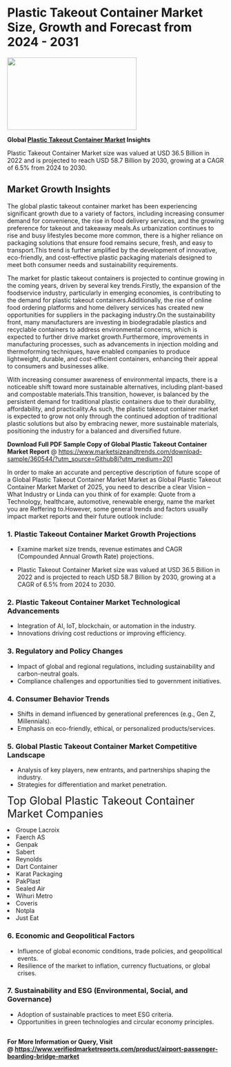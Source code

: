 <H1>Plastic Takeout Container Market Size, Growth and Forecast from 2024 - 2031</H1><img class="aligncenter size-medium wp-image-584254" src="https://thirdeyenews.in/wp-content/uploads/2024/09/Global-Market-Research-300x168.jpeg" alt="" width="300" height="168" /><p><strong>Global&nbsp;<a href="https://www.marketsizeandtrends.com/download-sample/360544/?utm_source=Github8j?utm_medium=201">Plastic Takeout Container Market</a> Insights</strong></p><p>Plastic Takeout Container Market size was valued at USD 36.5 Billion in 2022 and is projected to reach USD 58.7 Billion by 2030, growing at a CAGR of 6.5% from 2024 to 2030.</p><p><h2>Market Growth Insights</h2> <p>The global plastic takeout container market has been experiencing significant growth due to a variety of factors, including increasing consumer demand for convenience, the rise in food delivery services, and the growing preference for takeout and takeaway meals.As urbanization continues to rise and busy lifestyles become more common, there is a higher reliance on packaging solutions that ensure food remains secure, fresh, and easy to transport.This trend is further amplified by the development of innovative, eco-friendly, and cost-effective plastic packaging materials designed to meet both consumer needs and sustainability requirements.</p> <p>The market for plastic takeout containers is projected to continue growing in the coming years, driven by several key trends.Firstly, the expansion of the foodservice industry, particularly in emerging economies, is contributing to the demand for plastic takeout containers.Additionally, the rise of online food ordering platforms and home delivery services has created new opportunities for suppliers in the packaging industry.On the sustainability front, many manufacturers are investing in biodegradable plastics and recyclable containers to address environmental concerns, which is expected to further drive market growth.Furthermore, improvements in manufacturing processes, such as advancements in injection molding and thermoforming techniques, have enabled companies to produce lightweight, durable, and cost-efficient containers, enhancing their appeal to consumers and businesses alike.</p> <p>With increasing consumer awareness of environmental impacts, there is a noticeable shift toward more sustainable alternatives, including plant-based and compostable materials.This transition, however, is balanced by the persistent demand for traditional plastic containers due to their durability, affordability, and practicality.As such, the plastic takeout container market is expected to grow not only through the continued adoption of traditional plastic solutions but also by embracing newer, more sustainable materials, positioning the industry for a balanced and diversified future.</p> <p><span class=""><strong>Download Full PDF Sample Copy of Global Plastic Takeout Container Market Report</strong> @ <a href="https://www.marketsizeandtrends.com/download-sample/360544/?utm_source=Github8j?utm_medium=201" target="_blank">https://www.marketsizeandtrends.com/download-sample/360544/?utm_source=Github8j?utm_medium=201</a></span></p><p>In order to make an accurate and perceptive description of future scope of a Global&nbsp;Plastic Takeout Container Market Market as Global&nbsp;Plastic Takeout Container Market Market of 2025, you need to describe a clear Vision &ndash; What Industry or Linda can you think of for example: Quote from a Technology, healthcare, automotive, renewable energy, name the market you are Reffering to.However, some general trends and factors usually impact market reports and their future outlook include:</p><h3>1.&nbsp;<strong>Plastic Takeout Container Market Growth Projections</strong></h3><ul><li>Examine market size trends, revenue estimates and CAGR (Compounded Annual Growth Rate) projections.</li><li><p>Plastic Takeout Container Market size was valued at USD 36.5 Billion in 2022 and is projected to reach USD 58.7 Billion by 2030, growing at a CAGR of 6.5% from 2024 to 2030.</p></li></ul><h3>2.&nbsp;<strong>Plastic Takeout Container Market Technological Advancements</strong></h3><ul><li>Integration of AI, IoT, blockchain, or automation in the industry.</li><li>Innovations driving cost reductions or improving efficiency.</li></ul><h3>3.&nbsp;<strong>Regulatory and Policy Changes</strong></h3><ul><li>Impact of global and regional regulations, including sustainability and carbon-neutral goals.</li><li>Compliance challenges and opportunities tied to government initiatives.</li></ul><h3>4.&nbsp;<strong>Consumer Behavior Trends</strong></h3><ul><li>Shifts in demand influenced by generational preferences (e.g., Gen Z, Millennials).</li><li>Emphasis on eco-friendly, ethical, or personalized products/services.</li></ul><h3>5.&nbsp;<strong>Global Plastic Takeout Container Market Competitive Landscape</strong></h3><ul><li>Analysis of key players, new entrants, and partnerships shaping the industry.</li><li>Strategies for differentiation and market penetration.</li></ul><p data-pm-slice="1 1 []"><span style="color: inherit; font-family: inherit; font-size: 25px;">Top Global Plastic Takeout Container Market Companies</span></p><div class="" data-test-id=""><p><li>Groupe Lacroix</li><li> Faerch AS</li><li> Genpak</li><li> Sabert</li><li> Reynolds</li><li> Dart Container</li><li> Karat Packaging</li><li> PakPlast</li><li> Sealed Air</li><li> Wihuri Metro</li><li> Coveris</li><li> Notpla</li><li> Just Eat</li></p></div><h3>6.&nbsp;<strong>Economic and Geopolitical Factors</strong></h3><ul><li>Influence of global economic conditions, trade policies, and geopolitical events.</li><li>Resilience of the market to inflation, currency fluctuations, or global crises.</li></ul><h3>7.&nbsp;<strong>Sustainability and ESG (Environmental, Social, and Governance)</strong></h3><ul><li>Adoption of sustainable practices to meet ESG criteria.</li><li>Opportunities in green technologies and circular economy principles.</li></ul><h2><strong style="font-size: 14px;">For More Information or Query, Visit @&nbsp;</strong><a style="background-color: #ffffff; font-size: 14px;" href="https://www.marketsizeandtrends.com/report/plastic-takeout-container-market/" target="_blank">https://www.verifiedmarketreports.com/product/airport-passenger-boarding-bridge-market</a></h2>